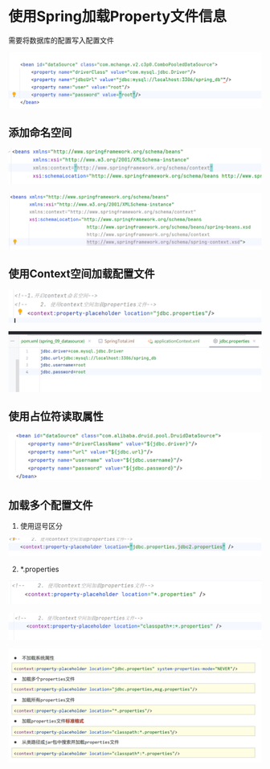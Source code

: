 # 使用Spring加载Property文件信息

需要将数据库的配置写入配置文件

![image-20240520131423441](./10加载Property文件.assets/image-20240520131423441.png)

## 添加命名空间

![image-20240520131539505](./10加载Property文件.assets/image-20240520131539505.png)

![image-20240520131709873](./10加载Property文件.assets/image-20240520131709873.png)

## 使用Context空间加载配置文件

![image-20240520131844328](./10加载Property文件.assets/image-20240520131844328.png)

![image-20240520132110646](./10加载Property文件.assets/image-20240520132110646.png)

## 使用占位符读取属性

![image-20240520132134701](./10加载Property文件.assets/image-20240520132134701.png)

## 加载多个配置文件

1. 使用逗号区分

![image-20240520132420553](./10加载Property文件.assets/image-20240520132420553.png)

2. *.properties

![image-20240520132442028](./10加载Property文件.assets/image-20240520132442028.png)

![image-20240520132546424](./10加载Property文件.assets/image-20240520132546424.png)

![image-20240520132633359](./10加载Property文件.assets/image-20240520132633359.png)

